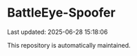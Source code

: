 # BattleEye-Spoofer

Last updated: 2025-06-28 15:18:06

This repository is automatically maintained.
